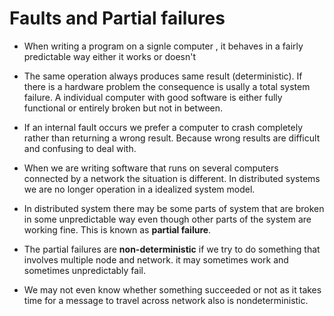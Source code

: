 # Faults and Partial failures

- When writing a program on a signle computer , it behaves in a fairly predictable way either 
it works or doesn't

- The same operation always produces same result (deterministic). If there is a hardware problem the consequence is usally a total system failure. A individual computer with good software is either fully
functional or entirely broken but not in between.

- If an internal fault occurs we prefer a computer to crash completely rather than returning a wrong result. Because wrong results are difficult and confusing to deal with.

- When we are writing software that runs on several computers connected by a network the situation is different. In distributed systems we are no longer operation in a idealized system model. 

- In distributed system there may be some parts of system that are broken in some unpredictable way even though other parts of the system are working fine. This is known as **partial failure**.

- The partial failures are **non-deterministic** if we try to do something that involves multiple node and network. it may sometimes work and sometimes unpredictably fail.

- We may not even know whether something succeeded or not as it takes time for a message to travel across network also is nondeterministic.

